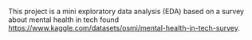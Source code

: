  This project is a mini exploratory data analysis (EDA) based on a survey about mental health in tech found https://www.kaggle.com/datasets/osmi/mental-health-in-tech-survey.
